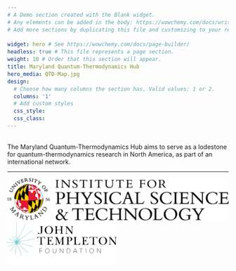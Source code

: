 ```yaml
---
# A Demo section created with the Blank widget.
# Any elements can be added in the body: https://wowchemy.com/docs/writing-markdown-latex/
# Add more sections by duplicating this file and customizing to your requirements.

widget: hero # See https://wowchemy.com/docs/page-builder/
headless: true # This file represents a page section.
weight: 10 # Order that this section will appear.
title: Maryland Quantum-Thermodynamics Hub
hero_media: QTD-Map.jpg
design:
  # Choose how many columns the section has. Valid values: 1 or 2.
  columns: '1'
  # Add custom styles
  css_style:
  css_class:
---
```

<br>
The Maryland Quantum-Thermodynamics Hub aims to serve as a lodestone for quantum-thermodynamics research in North America, as part of an international network.

---

<section class="logo-list">
    <div class="container">
        <div class="row">
            <div class="col-lg-6 col-md-6 col-6">
                <a href="#"><img src="/uploads/IPST.png" class="img-fluid" alt="UMD Logo"></a>
            </div>
            <div class="col-lg-6 col-md-6 col-6">
                <a href="#"><img src="/uploads/JTF-Logo-Modified.png" class="img-fluid" alt="Templeton Foundation Logo"></a>
            </div>
        </div>
    </div>
</section>